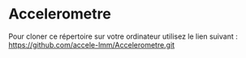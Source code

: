 # Accelerometre

Pour cloner ce répertoire sur votre ordinateur utilisez le lien suivant : https://github.com/accele-lmm/Accelerometre.git
